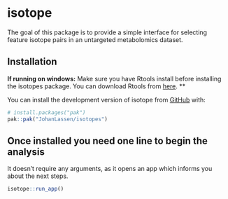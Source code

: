 
<!-- README.md is generated from README.Rmd. Please edit that file -->

# isotope

<!-- badges: start -->
<!-- badges: end -->

The goal of this package is to provide a simple interface for selecting
feature isotope pairs in an untargeted metabolomics dataset.

## Installation

**If running on windows:** Make sure you have Rtools install before
installing the isotopes package. You can download Rtools from
[here](https://cran.r-project.org/bin/windows/Rtools/). \*\*

You can install the development version of isotope from
[GitHub](https://github.com/) with:

``` r
# install.packages("pak")
pak::pak("JohanLassen/isotopes")
```

## Once installed you need one line to begin the analysis

It doesn’t require any arguments, as it opens an app which informs you
about the next steps.

``` r
isotope::run_app()
```
